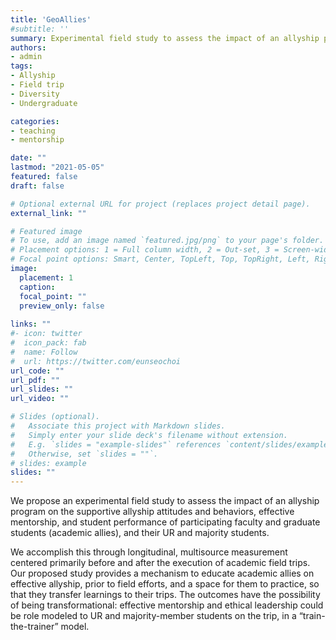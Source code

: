 ```yaml
---
title: 'GeoAllies'
#subtitle: ''
summary: Experimental field study to assess the impact of an allyship program on the supportive allyship attitudes and behaviors
authors:
- admin
tags:
- Allyship
- Field trip
- Diversity
- Undergraduate

categories:
- teaching
- mentorship

date: ""
lastmod: "2021-05-05"
featured: false
draft: false

# Optional external URL for project (replaces project detail page).
external_link: ""

# Featured image
# To use, add an image named `featured.jpg/png` to your page's folder.
# Placement options: 1 = Full column width, 2 = Out-set, 3 = Screen-width
# Focal point options: Smart, Center, TopLeft, Top, TopRight, Left, Right, BottomLeft, Bottom, BottomRight
image:
  placement: 1
  caption: 
  focal_point: ""
  preview_only: false
  
links: ""
#- icon: twitter
#  icon_pack: fab
#  name: Follow
#  url: https://twitter.com/eunseochoi
url_code: ""
url_pdf: ""
url_slides: ""
url_video: ""

# Slides (optional).
#   Associate this project with Markdown slides.
#   Simply enter your slide deck's filename without extension.
#   E.g. `slides = "example-slides"` references `content/slides/example-slides.md`.
#   Otherwise, set `slides = ""`.
# slides: example
slides: ""
---
```


We propose an experimental field study to assess the impact of an allyship program on the supportive allyship attitudes and behaviors, effective mentorship, and student performance of participating faculty and graduate students (academic allies), and their UR and majority students.

We accomplish this through longitudinal, multisource measurement centered primarily before and after the execution of academic field trips.
Our proposed study provides a mechanism to educate academic allies on effective allyship, prior to field efforts, and a space for them to practice, so that they transfer learnings to their trips. The outcomes have the possibility of being transformational: effective mentorship and ethical leadership could be role modeled to UR and majority-member students on the trip, in a “train-the-trainer” model.



